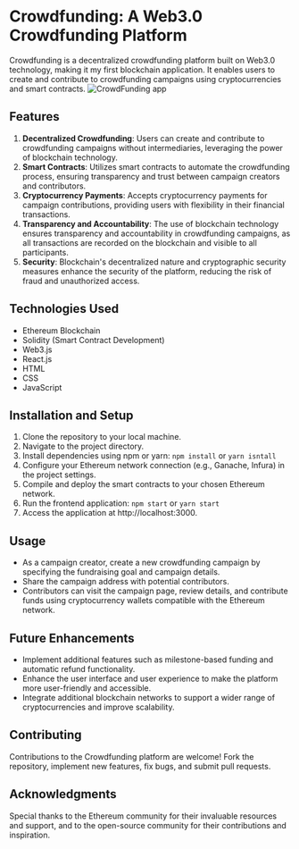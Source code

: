 # Crowdfunding: A Web3.0 Crowdfunding Platform

Crowdfunding is a decentralized crowdfunding platform built on Web3.0 technology, making it my first blockchain application. It enables users to create and contribute to crowdfunding campaigns using cryptocurrencies and smart contracts.
![CrowdFunding app](https://user-images.githubusercontent.com/74977195/210487423-c360db25-923a-419e-bc2c-8f5e66f1f14c.png)

## Features

1. **Decentralized Crowdfunding**: Users can create and contribute to crowdfunding campaigns without intermediaries, leveraging the power of blockchain technology.
2. **Smart Contracts**: Utilizes smart contracts to automate the crowdfunding process, ensuring transparency and trust between campaign creators and contributors.
3. **Cryptocurrency Payments**: Accepts cryptocurrency payments for campaign contributions, providing users with flexibility in their financial transactions.
4. **Transparency and Accountability**: The use of blockchain technology ensures transparency and accountability in crowdfunding campaigns, as all transactions are recorded on the blockchain and visible to all participants.
5. **Security**: Blockchain's decentralized nature and cryptographic security measures enhance the security of the platform, reducing the risk of fraud and unauthorized access.

## Technologies Used

- Ethereum Blockchain
- Solidity (Smart Contract Development)
- Web3.js
- React.js
- HTML
- CSS
- JavaScript

## Installation and Setup

1. Clone the repository to your local machine.
2. Navigate to the project directory.
3. Install dependencies using npm or yarn:
`npm install`
or
`yarn isntall`
4. Configure your Ethereum network connection (e.g., Ganache, Infura) in the project settings.
5. Compile and deploy the smart contracts to your chosen Ethereum network.
6. Run the frontend application:
`npm start`
or
`yarn start`
7. Access the application at http://localhost:3000.

## Usage

- As a campaign creator, create a new crowdfunding campaign by specifying the fundraising goal and campaign details.
- Share the campaign address with potential contributors.
- Contributors can visit the campaign page, review details, and contribute funds using cryptocurrency wallets compatible with the Ethereum network.

## Future Enhancements

- Implement additional features such as milestone-based funding and automatic refund functionality.
- Enhance the user interface and user experience to make the platform more user-friendly and accessible.
- Integrate additional blockchain networks to support a wider range of cryptocurrencies and improve scalability.

## Contributing

Contributions to the Crowdfunding platform are welcome! Fork the repository, implement new features, fix bugs, and submit pull requests.

## Acknowledgments

Special thanks to the Ethereum community for their invaluable resources and support, and to the open-source community for their contributions and inspiration.

